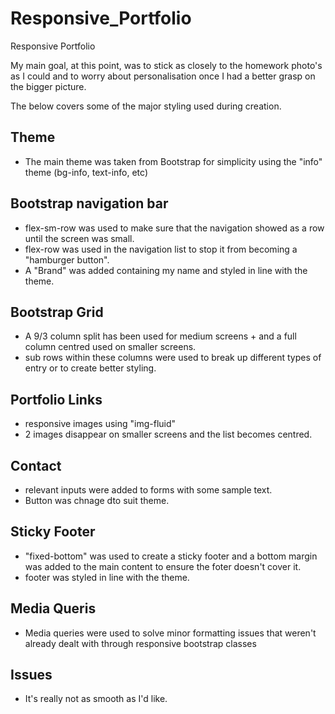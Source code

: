 # Responsive_Portfolio
Responsive Portfolio


My main goal, at this point, was to stick as closely to the homework photo's as I could and to worry about personalisation once I had a better grasp on the bigger picture.

The below covers some of the major styling used during creation.

## Theme
- The main theme was taken from Bootstrap for simplicity using the "info" theme (bg-info, text-info, etc)

## Bootstrap navigation bar
- flex-sm-row was used to make sure that the navigation showed as a row until the screen was small.
- flex-row was used in the navigation list to stop it from becoming a "hamburger button".
- A "Brand" was added containing my name and styled in line with the theme.

## Bootstrap Grid
- A 9/3 column split has been used for medium screens + and a full column centred used on smaller screens.
- sub rows within these columns were used to break up different types of entry or to create better styling.

## Portfolio Links
- responsive images using "img-fluid" 
- 2 images disappear on smaller screens and the list becomes centred.

## Contact
- relevant inputs were added to forms with some sample text.
- Button was chnage dto suit theme.

## Sticky Footer
- "fixed-bottom" was used to create a sticky footer and a bottom margin was added to the main content to ensure the foter doesn't cover it.
- footer was styled in line with the theme.

## Media Queris
- Media queries were used to solve minor formatting issues that weren't already dealt with through responsive bootstrap classes

## Issues
- It's really not as smooth as I'd like.
